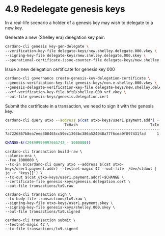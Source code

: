 # 4.9 Redelegate genesis keys

In a real-life scenario a holder of a genesis key may wish to delegate to a new key. &#x20;

Generate a new (Shelley era) delegation key pair:

```bash
cardano-cli genesis key-gen-delegate \
--verification-key-file delegate-keys/new.shelley.delegate.000.vkey \
--signing-key-file delegate-keys/new.shelley.delegate.000.skey \
--operational-certificate-issue-counter-file delegate-keys/new.shelley.delegate.000.certificate.counter
```

Issue a new delegation certificate for genesis key 000

```bash
cardano-cli governance create-genesis-key-delegation-certificate \
--genesis-verification-key-file genesis-keys/non.e.shelley.000.vkey \
--genesis-delegate-verification-key-file delegate-keys/new.shelley.delegate.000.vkey \
--vrf-verification-key-file bft0/shelley.000.vrf.vkey \
--out-file genesis-keys/genesis.delegation.cert
```

Submit the certificate in a transaction, we need to sign it with the genesis key.&#x20;

```bash
cardano-cli query utxo --address $(cat utxo-keys/user1.payment.addr) --testnet-magic 42
                           TxHash                                 TxIx        Amount
--------------------------------------------------------------------------------------
7a7226867b8ea7eee300465cc59ec1303bc386a524048a77f6cea9f897431fad     1        29899999997665742 lovelace + TxOutDatumNon
```

```bash
CHANGE=$((29899999997665742 - 1000000))
```

```
cardano-cli transaction build-raw \
--alonzo-era \
--fee 1000000 \
--tx-in $(cardano-cli query utxo --address $(cat utxo-keys/user1.payment.addr) --testnet-magic 42 --out-file  /dev/stdout | jq -r 'keys[]') \
--tx-out $(cat utxo-keys/user1.payment.addr)+$CHANGE \
--certificate-file genesis-keys/genesis.delegation.cert \
--out-file transactions/tx9.raw
```

```
cardano-cli transaction sign \
--tx-body-file transactions/tx9.raw \
--signing-key-file utxo-keys/user1.payment.skey \
--signing-key-file genesis-keys/shelley.000.skey \
--out-file transactions/tx9.signed
```

```
cardano-cli transaction submit \
--testnet-magic 42 \
--tx-file transactions/tx9.signed
```
